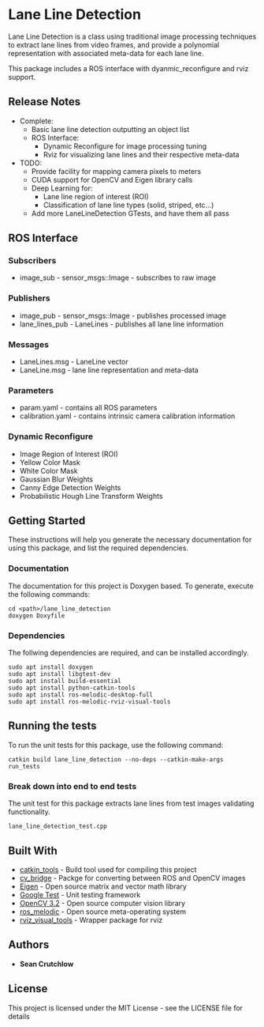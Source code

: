 # Lane Line Detection

Lane Line Detection is a class using traditional image processing techniques to extract lane lines from video frames,
and provide a polynomial representation with associated meta-data for each lane line.

This package includes a ROS interface with dyanmic_reconfigure and rviz support.

## Release Notes
* Complete:
    * Basic lane line detection outputting an object list
    * ROS Interface:
        * Dynamic Reconfigure for image processing tuning
        * Rviz for visualizing lane lines and their respective meta-data
* TODO:
    * Provide facility for mapping camera pixels to meters
    * CUDA support for OpenCV and Eigen library calls
    * Deep Learning for:
        * Lane line region of interest (ROI)
        * Classification of lane line types (solid, striped, etc...)
    * Add more LaneLineDetection GTests, and have them all pass

## ROS Interface
### Subscribers
* image_sub - sensor_msgs::Image - subscribes to raw image

### Publishers
* image_pub - sensor_msgs::Image - publishes processed image
* lane_lines_pub - LaneLines - publishes all lane line information

### Messages
* LaneLines.msg - LaneLine vector
* LaneLine.msg  - lane line representation and meta-data

### Parameters
* param.yaml - contains all ROS parameters
* calibration.yaml - contains intrinsic camera calibration information

### Dynamic Reconfigure
* Image Region of Interest (ROI)
* Yellow Color Mask
* White Color Mask
* Gaussian Blur Weights
* Canny Edge Detection Weights
* Probabilistic Hough Line Transform Weights

## Getting Started

These instructions will help you generate the necessary documentation for using this package, and list the required dependencies.

### Documentation

The documentation for this project is Doxygen based. To generate, execute the following commands:

```
cd <path>/lane_line_detection
doxygen Doxyfile
```

### Dependencies

The follwing dependencies are required, and can be installed accordingly.

```
sudo apt install doxygen
sudo apt install libgtest-dev
sudo apt install build-essential
sudo apt install python-catkin-tools
sudo apt install ros-melodic-desktop-full
sudo apt install ros-melodic-rviz-visual-tools

```
## Running the tests

To run the unit tests for this package, use the following command:

```
catkin build lane_line_detection --no-deps --catkin-make-args run_tests
```

### Break down into end to end tests

The unit test for this package extracts lane lines from test images validating functionality.

```
lane_line_detection_test.cpp
```

## Built With

* [catkin_tools](https://catkin-tools.readthedocs.io/en/latest/index.html) - Build tool used for compiling this project
* [cv_bridge](http://wiki.ros.org/cv_bridge) - Packge for converting between ROS and OpenCV images
* [Eigen](https://eigen.tuxfamily.org/dox/index.html) - Open source matrix and vector math library
* [Google Test](https://github.com/google/googletest) - Unit testing framework
* [OpenCV 3.2](https://opencv.org/opencv-3-2) - Open source computer vision library
* [ros_melodic](http://wiki.ros.org/melodic) - Open source meta-operating system
* [rviz_visual_tools](http://wiki.ros.org/rviz_visual_tools) - Wrapper package for rviz


## Authors

* **Sean Crutchlow**

## License

This project is licensed under the MIT License - see the LICENSE file for details
